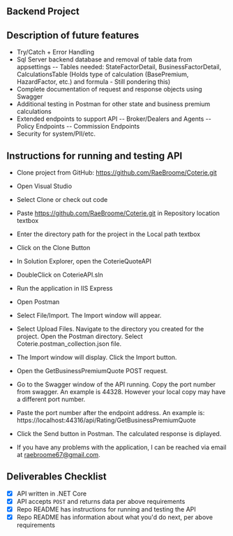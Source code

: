 ## Backend Project

## Description of future features
- Try/Catch + Error Handling
- Sql Server backend database and removal of table data from appsettings
  -- Tables needed: StateFactorDetail, BusinessFactorDetail, CalculationsTable (Holds type of calculation (BasePremium, HazardFactor, etc.) and formula - Still pondering this)
- Complete documentation of request and response objects using Swagger
- Additional testing in Postman for other state and business premium calculations
- Extended endpoints to support API
  -- Broker/Dealers and Agents
  -- Policy Endpoints
  -- Commission Endpoints
- Security for system/PII/etc. 

## Instructions for running and testing API
- Clone project from GitHub: https://github.com/RaeBroome/Coterie.git
- Open Visual Studio
- Select Clone or check out code
- Paste https://github.com/RaeBroome/Coterie.git in Repository location textbox
- Enter the directory path for the project in the Local path textbox
- Click on the Clone Button
- In Solution Explorer, open the CoterieQuoteAPI
- DoubleClick on CoterieAPI.sln
- Run the application in IIS Express
- Open Postman
- Select File/Import. The Import window will appear. 
- Select Upload Files. Navigate to the directory you created for the project. Open the Postman directory. Select Coterie.postman_collection.json file.
- The Import window will display. Click the Import button. 
- Open the GetBusinessPremiumQuote POST request.
- Go to the Swagger window of the API running. Copy the port number from swagger. An example is 44328. However your local copy may have a different port number. 
- Paste the port number after the endpoint address. An example is: https://localhost:44316/api/Rating/GetBusinessPremiumQuote
- Click the Send button in Postman. The calculated response is diplayed. 

- If you have any problems with the application, I can be reached via email at raebroome67@gmail.com.

## Deliverables Checklist
- [X] API written in .NET Core
- [X] API accepts `POST` and returns data per above requirements
- [X] Repo README has instructions for running and testing the API
- [X] Repo README has information about what you'd do next, per above requirements
